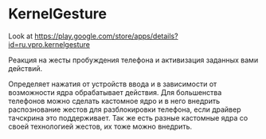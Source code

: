 # KernelGesture
Look at https://play.google.com/store/apps/details?id=ru.vpro.kernelgesture

Реакция на жесты пробуждения телефона и активизация заданных вами действий.

Определяет нажатия от устройств ввода и в зависимости от возможности ядра обрабатывает действия.
Для большенства телефонов можно сделать кастомное ядро и в него внедрить распознование жестов для разблокировки телефона, если драйвер тачскрина это поддерживает.
Так же есть разные кастомные ядра со своей технологией жестов, их тоже можно внедрить.
